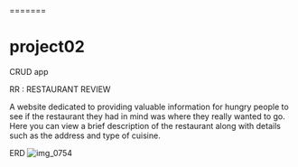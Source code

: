 =======
# project02
CRUD app

RR : RESTAURANT REVIEW

A website dedicated to providing valuable information for hungry people to see if the restaurant they had in mind was where they really wanted to go. Here you can view a brief description of the restaurant along with details such as the address and type of cuisine.

ERD
![img_0754](https://cloud.githubusercontent.com/assets/17151377/14407241/80537082-fe76-11e5-82ce-8274dd804d20.JPG)





